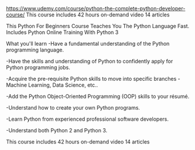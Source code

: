 https://www.udemy.com/course/python-the-complete-python-developer-course/
This course includes
42 hours on-demand video
14 articles



This Python For Beginners Course Teaches You The Python Language Fast. Includes Python Online Training With Python 3

What you'll learn
-Have a fundamental understanding of the Python programming language.

-Have the skills and understanding of Python to confidently apply for Python programming jobs.

-Acquire the pre-requisite Python skills to move into specific branches - Machine Learning, Data Science, etc..

-Add the Python Object-Oriented Programming (OOP) skills to your résumé.

-Understand how to create your own Python programs.

-Learn Python from experienced professional software developers.

-Understand both Python 2 and Python 3.

This course includes
42 hours on-demand video
14 articles
